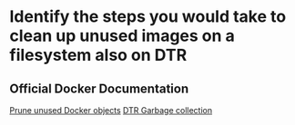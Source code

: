 # Identify the steps you would take to clean up unused images on a filesystem also on DTR

## Official Docker Documentation

[Prune unused Docker objects](https://docs.docker.com/engine/admin/pruning/)
[DTR Garbage collection](https://docs.docker.com/datacenter/dtr/2.3/guides/admin/configure/garbage-collection/)


